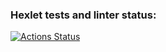 ### Hexlet tests and linter status:
[![Actions Status](https://github.com/Vaalya/qa-engineer-project-84/workflows/hexlet-check/badge.svg)](https://github.com/Vaalya/qa-engineer-project-84/actions)
